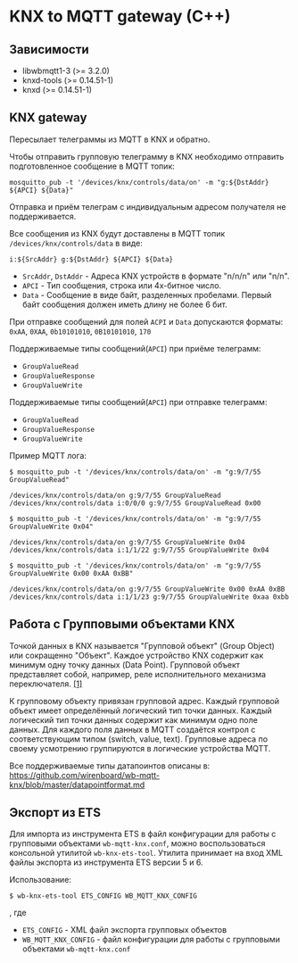 KNX to MQTT gateway (C++)
=========================

Зависимости
-----------

* libwbmqtt1-3 (>= 3.2.0)
* knxd-tools (>= 0.14.51-1)
* knxd (>= 0.14.51-1)

## KNX gateway

Пересылает телеграммы из MQTT в KNX и обратно.

Чтобы отправить групповую телеграмму в KNX необходимо отправить подготовленное сообщение в MQTT топик:
```
mosquitto_pub -t '/devices/knx/controls/data/on' -m "g:${DstAddr} ${APCI} ${Data}"
```

Отправка и приём телеграм с индивидуальным адресом получателя не поддерживается.

Все сообщения из KNX будут доставлены в MQTT топик `/devices/knx/controls/data` в виде:
```
i:${SrcAddr} g:${DstAddr} ${APCI} ${Data}
```

* `SrcAddr`, `DstAddr` - Адреса KNX устройств в формате "n/n/n" или "n/n".
* `APCI` - Тип сообщения, строка или 4х-битное число.
* `Data` - Сообщение в виде байт, разделенных пробелами. Первый байт сообщения должен иметь длину не более 6 бит.

При отправке сообщений для полей `ACPI` и `Data` допускаются форматы: `0xAA`, `0XAA`, `0b10101010`, `0B10101010`, `170`  

Поддерживаемые типы сообщений(`APCI`) при приёме телеграмм:
* `GroupValueRead`
* `GroupValueResponse`
* `GroupValueWrite`

Поддерживаемые типы сообщений(`APCI`) при отправке телеграмм:
* `GroupValueRead`
* `GroupValueResponse`
* `GroupValueWrite`

Пример MQTT лога:
```
$ mosquitto_pub -t '/devices/knx/controls/data/on' -m "g:9/7/55 GroupValueRead"

/devices/knx/controls/data/on g:9/7/55 GroupValueRead
/devices/knx/controls/data i:0/0/0 g:9/7/55 GroupValueRead 0x00

$ mosquitto_pub -t '/devices/knx/controls/data/on' -m "g:9/7/55 GroupValueWrite 0x04"

/devices/knx/controls/data/on g:9/7/55 GroupValueWrite 0x04
/devices/knx/controls/data i:1/1/22 g:9/7/55 GroupValueWrite 0x04

$ mosquitto_pub -t '/devices/knx/controls/data/on' -m "g:9/7/55 GroupValueWrite 0x00 0xAA 0xBB"

/devices/knx/controls/data/on g:9/7/55 GroupValueWrite 0x00 0xAA 0xBB
/devices/knx/controls/data i:1/1/23 g:9/7/55 GroupValueWrite 0xaa 0xbb
```

## Работа с Групповыми объектами KNX

Точкой данных в KNX называется "Групповой объект" (Group Object) или сокращенно "Объект".
Каждое устройство KNX содержит как минимум одну точку данных (Data Point).
Групповой объект представляет собой, например, реле исполнительного механизма переключателя. [[1]](https://support.knx.org/hc/en-us/articles/115003185345-Devices-objects) 

К групповому объекту привязан групповой адрес. Каждый групповой объект имеет определённый логический тип точки данных.
Каждый логический тип точки данных содержит как минимум одно поле данных.
Для каждого поля данных в MQTT создаётся контрол c соответствующим типом (switch, value, text).
Групповые адреса по своему усмотрению группируются в логические устройства MQTT. 

Все поддерживаемые типы датапоинтов описаны в:
<https://github.com/wirenboard/wb-mqtt-knx/blob/master/datapointformat.md>

## Экспорт из ETS

Для импорта из инструмента ETS в файл конфигурации для работы с групповыми объектами `wb-mqtt-knx.conf`, 
можно воспользоваться консольной утилитой `wb-knx-ets-tool`.
Утилита принимает на вход XML файлы экспорта из инструмента ETS версии 5 и 6. 

Использование:

`$ wb-knx-ets-tool ETS_CONFIG WB_MQTT_KNX_CONFIG`

, где
* `ETS_CONFIG` - XML файл экспорта групповых объектов
* `WB_MQTT_KNX_CONFIG` - файл конфигурации для работы с групповыми объектами `wb-mqtt-knx.conf`